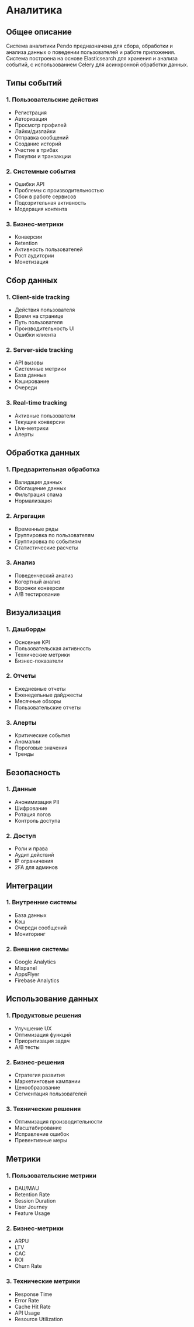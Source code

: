 # Аналитика

## Общее описание

Система аналитики Pendo предназначена для сбора, обработки и анализа данных о поведении пользователей и работе приложения. Система построена на основе Elasticsearch для хранения и анализа событий, с использованием Celery для асинхронной обработки данных.

## Типы событий

### 1. Пользовательские действия
- Регистрация
- Авторизация
- Просмотр профилей
- Лайки/дизлайки
- Отправка сообщений
- Создание историй
- Участие в трибах
- Покупки и транзакции

### 2. Системные события
- Ошибки API
- Проблемы с производительностью
- Сбои в работе сервисов
- Подозрительная активность
- Модерация контента

### 3. Бизнес-метрики
- Конверсии
- Retention
- Активность пользователей
- Рост аудитории
- Монетизация

## Сбор данных

### 1. Client-side tracking
- Действия пользователя
- Время на странице
- Путь пользователя
- Производительность UI
- Ошибки клиента

### 2. Server-side tracking
- API вызовы
- Системные метрики
- База данных
- Кэширование
- Очереди

### 3. Real-time tracking
- Активные пользователи
- Текущие конверсии
- Live-метрики
- Алерты

## Обработка данных

### 1. Предварительная обработка
- Валидация данных
- Обогащение данных
- Фильтрация спама
- Нормализация

### 2. Агрегация
- Временные ряды
- Группировка по пользователям
- Группировка по событиям
- Статистические расчеты

### 3. Анализ
- Поведенческий анализ
- Когортный анализ
- Воронки конверсии
- A/B тестирование

## Визуализация

### 1. Дашборды
- Основные KPI
- Пользовательская активность
- Технические метрики
- Бизнес-показатели

### 2. Отчеты
- Ежедневные отчеты
- Еженедельные дайджесты
- Месячные обзоры
- Пользовательские отчеты

### 3. Алерты
- Критические события
- Аномалии
- Пороговые значения
- Тренды

## Безопасность

### 1. Данные
- Анонимизация PII
- Шифрование
- Ротация логов
- Контроль доступа

### 2. Доступ
- Роли и права
- Аудит действий
- IP ограничения
- 2FA для админов

## Интеграции

### 1. Внутренние системы
- База данных
- Кэш
- Очереди сообщений
- Мониторинг

### 2. Внешние системы
- Google Analytics
- Mixpanel
- AppsFlyer
- Firebase Analytics

## Использование данных

### 1. Продуктовые решения
- Улучшение UX
- Оптимизация функций
- Приоритизация задач
- A/B тесты

### 2. Бизнес-решения
- Стратегия развития
- Маркетинговые кампании
- Ценообразование
- Сегментация пользователей

### 3. Технические решения
- Оптимизация производительности
- Масштабирование
- Исправление ошибок
- Превентивные меры

## Метрики

### 1. Пользовательские метрики
- DAU/MAU
- Retention Rate
- Session Duration
- User Journey
- Feature Usage

### 2. Бизнес-метрики
- ARPU
- LTV
- CAC
- ROI
- Churn Rate

### 3. Технические метрики
- Response Time
- Error Rate
- Cache Hit Rate
- API Usage
- Resource Utilization
